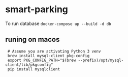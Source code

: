 # smart-parking
To run database
``docker-compose up --build -d db``

## runing on macos

```shell
 # Assume you are activating Python 3 venv
 brew install mysql-client pkg-config
 export PKG_CONFIG_PATH="$(brew --prefix)/opt/mysql-client/lib/pkgconfig"
 pip install mysqlclient
```
